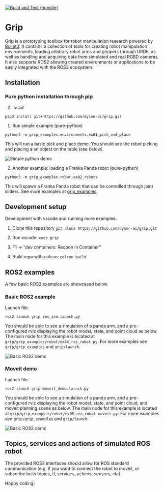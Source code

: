 [![Build and Test (humble)](https://github.com/dyson-ai/grip/actions/workflows/build_and_test.yaml/badge.svg)](https://github.com/dyson-ai/grip/actions/workflows/build_and_test.yaml)

# Grip

Grip is a prototyping toolbox for robot manipulation research powered by [Bullet3](https://github.com/bulletphysics/bullet3). It contains a collection of tools for creating robot manipulation environments, loading arbitrary robot arms and grippers through URDF, as well as handling and acquiring data from simulated and real RGBD cameras. It also supports ROS2 allowing created environments or applications to be easily integrated with the ROS2 ecosystem.

## Installation <a name="installation"></a>

### Pure python installation through pip

2. Install

```
pip3 install git+https://github.com/dyson-ai/grip.git
```

1. Run simple example (pure-python)

```
python3 -m grip_examples.environments.ex01_pick_and_place
```

This will run a basic pick and place demo. You should see the robot picking and placing a an object on the table (see below).

![Simple python demo](./grip_assets/media/simple_demo.gif)

2. Another example: loading a Franka Panda robot (pure-python)
      
```
python3 -m grip_examples.robot.ex02_robots
```
This will spawn a Franka Panda robot that can be controlled through joint sliders. See more examples at [grip_examples](https://github.com/dyson-ai/grip/tree/main/grip_examples).


## Development setup

Development with vscode and running more examples:

1. Clone this repository ```git clone https://github.com/dyson-ai/grip.git```

2. Run vscode: ```code grip```

3. F1 -> "dev containers: Reopen in Container"

4. Build repo with colcon: ```colcon build```


## ROS2 examples
A few basic ROS2 examples are showcased below.

### Basic ROS2 example

Launch file:
```
ros2 launch grip ros_arm.launch.py
```

You should be able to see a simulation of a panda arm, and a pre-configured rviz displaying the robot model, state, and point cloud as below. The main node for this example is located at `grip/grip_examples/robot/ex04_ros_robot.py`. For more examples see `grip/grip_examples` and `grip/launch`.

![Basic ROS2 demo](./grip_assets/media/basic_demo_2x.gif)

### Moveit demo

Launch file:
```
ros2 launch grip moveit_demo.launch.py
```
You should be able to see a simulation of a panda arm, and a pre-configured rviz displaying the robot model, state, and point cloud, and moveit planning scene as below. The main node for this example is located at `grip/grip_examples/robot/ex05_ros_robot_moveit.py`. For more examples see `grip/grip_examples` and `grip/launch`.

![Basic ROS2 demo](./grip_assets/media/moveit_demo.gif)


## Topics, services and actions of simulated ROS robot

The provided ROS2 interfaces should allow for ROS standard communication (e.g. if you want to connect the robot to moveit, or subscribe to its topics, tf, services, actions, sensors, etc)

Happy coding!